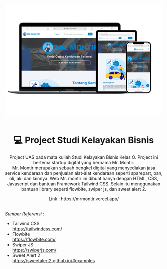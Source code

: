 <div align="center">
  <img src="https://raw.githubusercontent.com/rioarya01/mr-montir/main/mockup-readme.png?token=GHSAT0AAAAAACFJMAKWUG34TWIAFZ6FXUGIZFYDR4A" width="800" />
</div>
<br/>

<div align="center">
  <h1>
    💻 Project Studi Kelayakan Bisnis
  </h1>
  <p>
    Project UAS pada mata kuliah Studi Kelayakan Bisnis Kelas O. Project ini bertema startup digital yang bernama Mr. Montir.<br>
    Mr. Montir merupakan sebuah bengkel digital yang menyediakan jasa service kendaraan dan penjualan alat-alat kendaraan seperti
    sparepart, ban, oli, aki dan lainnya. Web Mr. montir ini dibuat hanya dengan HTML, CSS, Javascript dan bantuan Framework Tailwind CSS. Selain itu menggunakan bantuan library
    seperti flowbite, swiper js, dan sweet alert 2.
  </p>
</div>

<div align="center">
  Link : https://mrmontir.vercel.app/<br><br>
</div>

*Sumber Referensi :*<br>
- Tailwind CSS<br>
https://tailwindcss.com/<br>
- Flowbite<br>
https://flowbite.com/
- Swiper JS<br>
https://swiperjs.com/
- Sweet Alert 2<br>
https://sweetalert2.github.io/#examples
